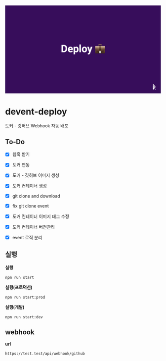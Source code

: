 ![head](./head.png)

# devent-deploy
도커 - 깃허브 Webhook 자동 배포

## To-Do

* [x] 웹훅 받기
* [x] 도커 연동
* [x] 도커 - 깃허브 이미지 생성
* [x] 도커 컨테이너 생성
* [x] git clone and download
* [x] fix git clone event
* [x] 도커 컨테이너 이미지 태그 수정
* [x] 도커 컨테이너 버전관리
* [x] event 로직 분리



## 실행


**실행**

```
npm run start
```

**실행(프로덕션)**

```
npm run start:prod
```

**실행(개발)**

```
npm run start:dev
```


## webhook


**url**

```
https://test.test/api/webhook/github
```
